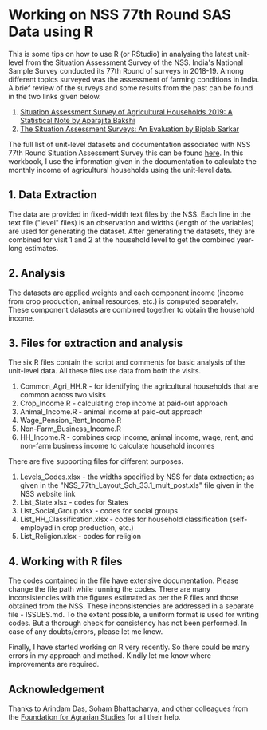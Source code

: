 # Working on NSS 77th Round SAS Data using R

This is some tips on how to use R (or RStudio) in analysing the latest unit-level from the Situation Assessment Survey of the NSS. 
India's National Sample Survey conducted its 77th Round of surveys in 2018-19. Among different topics surveyed was the assessment of farming conditions in India. 
A brief review of the surveys and some results from the past can be found in the two links given below. 
1. [Situation Assessment Survey of Agricultural Households 2019: A Statistical Note by Aparajita Bakshi](http://ras.org.in/situation_assessment_survey_of_agricultural_households_2019_a_statistical_note)
2. [The Situation Assessment Surveys: An Evaluation by Biplab Sarkar](http://ras.org.in/index.php?Article=the_situation_assessment_surveys&q=biplab&keys=biplab)

The full list of unit-level datasets and documentation associated with NSS 77th Round Situation Assessment Survey this can be found [here](https://mospi.gov.in/web/mospi/download-tables-data/-/reports/view/templateFour/25302?q=TBDCAT). 
In this workbook, I use the information given in the documentation to calculate the monthly income of agricultural households using the unit-level data.

## 1. Data Extraction
The data are provided in fixed-width text files by the NSS. 
Each line in the text file ("level" files) is an observation and widths (length of the variables) are used for generating the dataset. 
After generating the datasets, they are combined for visit 1 and 2 at the household level to get the combined year-long estimates. 

## 2. Analysis
The datasets are applied weights and each component income (income from crop production, animal resources, etc.) is computed separately. 
These component datasets are combined together to obtain the household income. 

## 3. Files for extraction and analysis

The six R files contain the script and comments for basic analysis of the unit-level data. All these files use data from both the visits.
1. Common_Agri_HH.R - for identifying the agricultural households that are common across two visits
2. Crop_Income.R - calculating crop income at paid-out approach
3. Animal_Income.R - animal income at paid-out approach
4. Wage_Pension_Rent_Income.R 
5. Non-Farm_Business_Income.R
6. HH_Income.R - combines crop income, animal income, wage, rent, and non-farm business income to calculate household incomes

There are five supporting files for different purposes. 
1. Levels_Codes.xlsx - the widths specified by NSS for data extraction; as given in the "NSS_77th_Layout_Sch_33.1_mult_post.xls" file given in the NSS website link
2. List_State.xlsx - codes for States
3. List_Social_Group.xlsx - codes for social groups
4. List_HH_Classification.xlsx - codes for household classification (self-employed in crop production, etc.)
5. List_Religion.xlsx - codes for religion

## 4. Working with R files
The codes contained in the file have extensive documentation. 
Please change the file path while running the codes.
There are many inconsistencies with the figures estimated as per the R files and those obtained from the NSS. 
These inconsistencies are addressed in a separate file - ISSUES.md.
To the extent possible, a uniform format is used for writing codes. 
But a thorough check for consistency has not been performed. In case of any doubts/errors, please let me know. 

Finally, I have started working on R very recently. So there could be many errors in my approach and method. Kindly let me know where improvements are required. 

## Acknowledgement
Thanks to Arindam Das, Soham Bhattacharya, and other colleagues from the [Foundation for Agrarian Studies](https://fas.org.in/) for all their help. 
